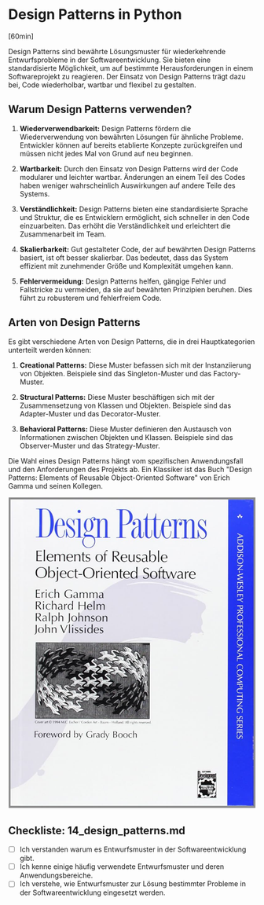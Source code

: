 # Design Patterns in Python
[60min]

Design Patterns sind bewährte Lösungsmuster für wiederkehrende Entwurfsprobleme in der Softwareentwicklung. Sie bieten eine standardisierte Möglichkeit, um auf bestimmte Herausforderungen in einem Softwareprojekt zu reagieren. Der Einsatz von Design Patterns trägt dazu bei, Code wiederholbar, wartbar und flexibel zu gestalten.

## Warum Design Patterns verwenden?

1. **Wiederverwendbarkeit:** Design Patterns fördern die Wiederverwendung von bewährten Lösungen für ähnliche Probleme. Entwickler können auf bereits etablierte Konzepte zurückgreifen und müssen nicht jedes Mal von Grund auf neu beginnen.

2. **Wartbarkeit:** Durch den Einsatz von Design Patterns wird der Code modularer und leichter wartbar. Änderungen an einem Teil des Codes haben weniger wahrscheinlich Auswirkungen auf andere Teile des Systems.

3. **Verständlichkeit:** Design Patterns bieten eine standardisierte Sprache und Struktur, die es Entwicklern ermöglicht, sich schneller in den Code einzuarbeiten. Das erhöht die Verständlichkeit und erleichtert die Zusammenarbeit im Team.

4. **Skalierbarkeit:** Gut gestalteter Code, der auf bewährten Design Patterns basiert, ist oft besser skalierbar. Das bedeutet, dass das System effizient mit zunehmender Größe und Komplexität umgehen kann.

5. **Fehlervermeidung:** Design Patterns helfen, gängige Fehler und Fallstricke zu vermeiden, da sie auf bewährten Prinzipien beruhen. Dies führt zu robusterem und fehlerfreiem Code.

## Arten von Design Patterns

Es gibt verschiedene Arten von Design Patterns, die in drei Hauptkategorien unterteilt werden können:

1. **Creational Patterns:** Diese Muster befassen sich mit der Instanziierung von Objekten. Beispiele sind das Singleton-Muster und das Factory-Muster.

2. **Structural Patterns:** Diese Muster beschäftigen sich mit der Zusammensetzung von Klassen und Objekten. Beispiele sind das Adapter-Muster und das Decorator-Muster.

3. **Behavioral Patterns:** Diese Muster definieren den Austausch von Informationen zwischen Objekten und Klassen. Beispiele sind das Observer-Muster und das Strategy-Muster.

Die Wahl eines Design Patterns hängt vom spezifischen Anwendungsfall und den Anforderungen des Projekts ab. Ein Klassiker ist das Buch "Design Patterns: Elements of Reusable Object-Oriented Software" von Erich Gamma und seinen Kollegen.

![Gamma](res/gamma.jpg)


## Checkliste: 14_design_patterns.md

- [ ] Ich verstanden warum es Entwurfsmuster in der Softwareentwicklung gibt.
- [ ] Ich kenne einige häufig verwendete Entwurfsmuster und deren Anwendungsbereiche.
- [ ] Ich verstehe, wie Entwurfsmuster zur Lösung bestimmter Probleme in der Softwareentwicklung eingesetzt werden.